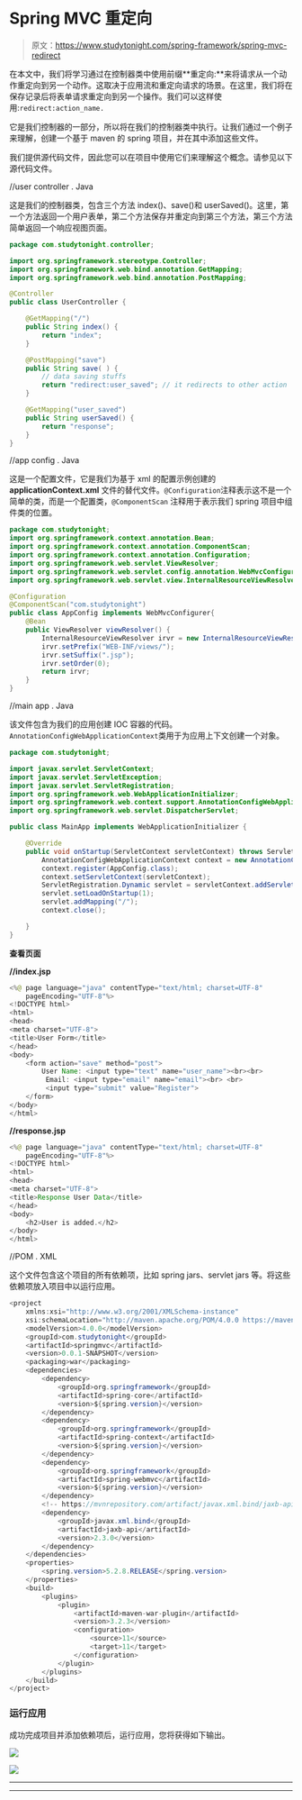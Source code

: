# Spring MVC 重定向

> 原文：<https://www.studytonight.com/spring-framework/spring-mvc-redirect>

在本文中，我们将学习通过在控制器类中使用前缀**重定向:**来将请求从一个动作重定向到另一个动作。这取决于应用流和重定向请求的场景。在这里，我们将在保存记录后将表单请求重定向到另一个操作。我们可以这样使用:`redirect:action_name.`

它是我们控制器的一部分，所以将在我们的控制器类中执行。让我们通过一个例子来理解，创建一个基于 maven 的 spring 项目，并在其中添加这些文件。

我们提供源代码文件，因此您可以在项目中使用它们来理解这个概念。请参见以下源代码文件。

//user controller . Java

这是我们的控制器类，包含三个方法 index()、save()和 userSaved()。这里，第一个方法返回一个用户表单，第二个方法保存并重定向到第三个方法，第三个方法简单返回一个响应视图页面。

```java
package com.studytonight.controller;

import org.springframework.stereotype.Controller;
import org.springframework.web.bind.annotation.GetMapping;
import org.springframework.web.bind.annotation.PostMapping;

@Controller
public class UserController {

	@GetMapping("/")
	public String index() {
		return "index";
	}

	@PostMapping("save")
	public String save( ) {
        // data saving stuffs
		return "redirect:user_saved"; // it redirects to other action
	}

	@GetMapping("user_saved")
	public String userSaved() {
		return "response";
	}
}
```

//app config . Java

这是一个配置文件，它是我们为基于 xml 的配置示例创建的 **applicationContext.xml** 文件的替代文件。`@Configuration`注释表示这不是一个简单的类，而是一个配置类，`@ComponentScan` 注释用于表示我们 spring 项目中组件类的位置。

```java
package com.studytonight;
import org.springframework.context.annotation.Bean;
import org.springframework.context.annotation.ComponentScan;
import org.springframework.context.annotation.Configuration;
import org.springframework.web.servlet.ViewResolver;
import org.springframework.web.servlet.config.annotation.WebMvcConfigurer;
import org.springframework.web.servlet.view.InternalResourceViewResolver;

@Configuration
@ComponentScan("com.studytonight")
public class AppConfig implements WebMvcConfigurer{
	@Bean
	public ViewResolver viewResolver() {
		InternalResourceViewResolver irvr = new InternalResourceViewResolver();
		irvr.setPrefix("WEB-INF/views/");
		irvr.setSuffix(".jsp");
		irvr.setOrder(0);
		return irvr;
	}
}
```

//main app . Java

该文件包含为我们的应用创建 IOC 容器的代码。`AnnotationConfigWebApplicationContext`类用于为应用上下文创建一个对象。

```java
package com.studytonight;

import javax.servlet.ServletContext;
import javax.servlet.ServletException;
import javax.servlet.ServletRegistration;
import org.springframework.web.WebApplicationInitializer;
import org.springframework.web.context.support.AnnotationConfigWebApplicationContext;
import org.springframework.web.servlet.DispatcherServlet;

public class MainApp implements WebApplicationInitializer {

	@Override
	public void onStartup(ServletContext servletContext) throws ServletException { 
		AnnotationConfigWebApplicationContext context = new AnnotationConfigWebApplicationContext();
		context.register(AppConfig.class);
		context.setServletContext(servletContext);
		ServletRegistration.Dynamic servlet = servletContext.addServlet("dispatcher", new DispatcherServlet(context));
		servlet.setLoadOnStartup(1);
		servlet.addMapping("/");
		context.close();	

	}
}
```

**查看页面**

**//index.jsp**

```java
<%@ page language="java" contentType="text/html; charset=UTF-8"
	pageEncoding="UTF-8"%>
<!DOCTYPE html>
<html>
<head>
<meta charset="UTF-8">
<title>User Form</title>
</head>
<body>
	<form action="save" method="post">
		User Name: <input type="text" name="user_name"><br><br>
		 Email: <input type="email" name="email"><br> <br>
		 <input type="submit" value="Register">
	</form>
</body>
</html>
```

**//response.jsp**

```java
<%@ page language="java" contentType="text/html; charset=UTF-8"
    pageEncoding="UTF-8"%>
<!DOCTYPE html>
<html>
<head>
<meta charset="UTF-8">
<title>Response User Data</title>
</head>
<body>
    <h2>User is added.</h2>
</body>
</html>
```

//POM . XML

这个文件包含这个项目的所有依赖项，比如 spring jars、servlet jars 等。将这些依赖项放入项目中以运行应用。

```java
<project 
	xmlns:xsi="http://www.w3.org/2001/XMLSchema-instance"
	xsi:schemaLocation="http://maven.apache.org/POM/4.0.0 https://maven.apache.org/xsd/maven-4.0.0.xsd">
	<modelVersion>4.0.0</modelVersion>
	<groupId>com.studytonight</groupId>
	<artifactId>springmvc</artifactId>
	<version>0.0.1-SNAPSHOT</version>
	<packaging>war</packaging>
	<dependencies>
		<dependency>
			<groupId>org.springframework</groupId>
			<artifactId>spring-core</artifactId>
			<version>${spring.version}</version>
		</dependency>
		<dependency>
			<groupId>org.springframework</groupId>
			<artifactId>spring-context</artifactId>
			<version>${spring.version}</version>
		</dependency>
		<dependency>
			<groupId>org.springframework</groupId>
			<artifactId>spring-webmvc</artifactId>
			<version>${spring.version}</version>
		</dependency>
		<!-- https://mvnrepository.com/artifact/javax.xml.bind/jaxb-api -->
		<dependency>
			<groupId>javax.xml.bind</groupId>
			<artifactId>jaxb-api</artifactId>
			<version>2.3.0</version>
		</dependency>
	</dependencies>
	<properties>
		<spring.version>5.2.8.RELEASE</spring.version>
	</properties>
	<build>
		<plugins>
			<plugin>
				<artifactId>maven-war-plugin</artifactId>
				<version>3.2.3</version>
				<configuration>
                    <source>11</source>
                    <target>11</target>
                </configuration>
			</plugin>
		</plugins>
	</build>
</project>
```

### 运行应用

成功完成项目并添加依赖项后，运行应用，您将获得如下输出。

![](img/078bc8e6fa2708fb4a984c22e3067080.png)

![](img/ec2f4bc1b6ff58985c0c29cbf7d9a78e.png)

* * *

* * *